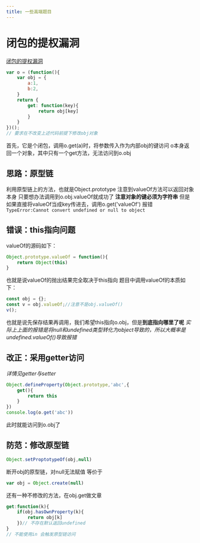 ```yaml
---
title: 一些高端题目
---
```

# 闭包的提权漏洞
[闭包的提权漏洞](https://www.bilibili.com/video/BV1Au4y1J7pz)
```js
var o = (function(){
	var obj = {
		a:1,
		b:2,
	}
	return {
		get: function(key){
			return obj[key]
		}
	}
})();
// 要求在不改变上述代码前提下修改obj对象
```
首先，它是个闭包，调用o.get(a)时，将参数传入作为内部obj的键访问
o本身返回一个对象，其中只有一个get方法，无法访问到o.obj
## 思路：原型链
利用原型链上的方法，也就是Object.prototype
注意到valueOf方法可以返回对象本身
只要想办法调用到o.obj.valueOf就成功了
**注意对象的键必须为字符串**
但是如果直接将valueOf当成key传进去，调用o.get('valueOf')
报错``TypeError:Cannot convert undefined or null to object``
## 错误：this指向问题
valueOf的源码如下：
```js
Object.prototype.valueOf = function(){
	return Object(this)
}
```
也就是说valueOf的抛出结果完全取决于this指向
题目中调用valueOf的本质如下：
```js
const obj = {};
const v = obj.valueOf;//注意不是obj.valueOf()
v();
```
也就是说先保存结果再调用，我们希望this指向o.obj，但是**到底指向哪里了呢**
*实际上上面的报错是将null和undefined类型转化为object导致的，所以大概率是undefined.valueOf()导致报错*
## 改正：采用getter访问
*详情见getter与setter*
```js
Object.defineProperty(Object.prototype,'abc',{
	get(){
		return this
	}
})
console.log(o.get('abc'))
```
此时就能访问到o.obj了
## 防范：修改原型链
```js
Object.setProptotypeOf(obj,null)
```
断开obj的原型链，对null无法赋值
等价于
```js
var obj = Object.create(null)
```
还有一种不修改的方法，在obj.get做文章
```js
get:function(k){
	if(obj.hasOwnProperty(k){
		return obj[k]
	})// 不存在默认返回undefined
}
// 不能使用in 会触发原型链访问
```
